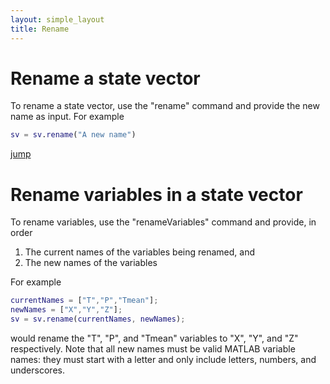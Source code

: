 ```yaml
---
layout: simple_layout
title: Rename
---
```


<h1 id="vector">Rename a state vector</h3>

To rename a state vector, use the "rename" command and provide the new name as input. For example
```matlab
sv = sv.rename("A new name")
```

[jump](#rename-variables-in-a-state-vector)

# Rename variables in a state vector

To rename variables, use the "renameVariables" command and provide, in order
1. The current names of the variables being renamed, and
2. The new names of the variables

For example
```matlab
currentNames = ["T","P","Tmean"];
newNames = ["X","Y","Z"];
sv = sv.rename(currentNames, newNames);
```
would rename the "T", "P", and "Tmean" variables to "X", "Y", and "Z" respectively. Note that all new names must be valid MATLAB variable names: they must start with a letter and only include letters, numbers, and underscores.
